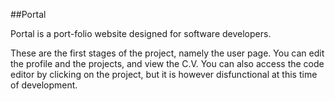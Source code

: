 ##Portal

Portal is a port-folio website designed for software developers.

These are the first stages of the project, namely the user page.
You can edit the profile and the projects, and view the C.V.
You can also access the code editor by clicking on the project, but it is however disfunctional at this time of development.
